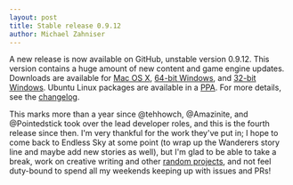 ```yaml
---
layout: post
title: Stable release 0.9.12
author: Michael Zahniser
---
```

A new release is now available on GitHub, unstable version 0.9.12. This version contains a huge amount of new content and game engine updates. Downloads are available for [Mac OS X](https://github.com/endless-sky/endless-sky/releases/download/v0.9.12/endless-sky-macos-0.9.12.dmg), [64-bit Windows](https://github.com/endless-sky/endless-sky/releases/download/v0.9.12/endless-sky-win64-0.9.12.zip), and [32-bit Windows](https://github.com/endless-sky/endless-sky/releases/download/v0.9.12/endless-sky-win32-0.9.12.zip). Ubuntu Linux packages are available in a [PPA](https://launchpad.net/~mzahniser/+archive/ubuntu/endless-sky). For more details, see the [changelog](https://github.com/endless-sky/endless-sky/blob/master/changelog).

This marks more than a year since @tehhowch, @Amazinite, and @Pointedstick took over the lead developer roles, and this is the fourth release since then. I'm very thankful for the work they've put in; I hope to come back to Endless Sky at some point (to wrap up the Wanderers story line and maybe add new stories as well), but I'm glad to be able to take a break, work on creative writing and other [random projects](https://zahni.itch.io/), and not feel duty-bound to spend all my weekends keeping up with issues and PRs!
